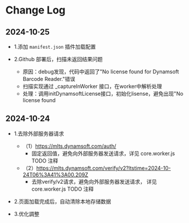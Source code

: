 # Change Log

## 2024-10·25

- 1.添加 `manifest.json` 插件加载配置

- 2.Github 部署后，扫描未返回结果问题
  - 原因：debug发现，代码中返回了"No license found for Dynamsoft Barcode Reader."错误
  - 扫描实现通过 _captureInWorker 接口，在worker中解析处理
  - 处理：调用initDynamsoftLicense接口，初始化lisense，避免出现"No license found

## 2024-10·24

- 1.去除外部服务器请求
  - （1）https://mlts.dynamsoft.com/auth/
    - 固定返回值，避免向外部服务器发送请求，详见 core.worker.js TODO 注释
  - （2）https://mlts.dynamsoft.com/verify/v2?ltstime=2024-10-24T06%3A41%3A00.209Z
    - 去除verify/v2请求，避免向外部服务器发送请求， 详见 core.worker.js TODO 注释

- 2.页面加载完成后，自动清除本地存储数据

- 3.优化調整